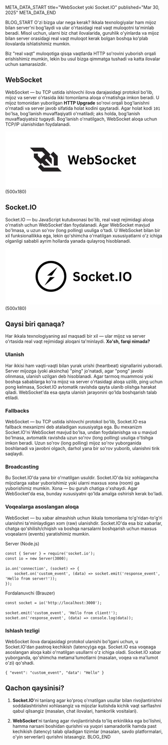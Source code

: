 META_DATA_START
title="WebSocket yoki Socket.IO"
published="Mar 30, 2025"
META_DATA_END

BLOG_START
O'zi bizga ular nega kerak? Ikkala texnologiyalar ham mijoz bilan server'ni bog'laydi va ular o'rtasidagi real vaqt muloqotni ta'minlab beradi. Misol uchun, ularni biz chat ilovalarida, guruhlik o'yinlarda va mijoz bilan server orasidagi real vaqt muloqot kerak bolgan boshqa ko'plab ilovalarda ishlatishimiz mumkin.

Biz "real vaqt" muloqotiga qisqa vaqtlarda HTTP so'rovini yuborish orqali erishishimiz mumkin, lekin bu usul bizga qimmatga tushadi va katta ilovalar uchun samarasizdir.

## WebSocket
WebSocket — bu TCP ustida ishlovchi ilova darajasidagi protokol bo'lib, mijoz va server o'rtasida ikki tomonlama aloqa o'rnatishga imkon beradi. U mijoz tomonidan yuborilgan **HTTP Upgrade** so'rovi orqali bog'lanishni o'rnatadi va server javob sifatida holat kodini qaytaradi. Agar holat kodi `101` bo'lsa, bog'lanish muvaffaqiyatli o'rnatiladi; aks holda, bog'lanish muvaffaqiyatsiz tugaydi. Bog'lanish o'rnatilgach, WebSocket aloqa uchun TCP/IP ulanishidan foydalanadi.

![WebSocket logo](https://raw.githubusercontent.com/akbarjorayev/blogs/refs/heads/main/blogs/websocket-vs-socket-io/photos/websocket-logo.webp)(500x180)

## Socket.IO
Socket.IO — bu JavaScript kutubxonasi bo'lib, real vaqt rejimidagi aloqa o'rnatish uchun WebSocket'dan foydalanadi. Agar WebSocket mavjud bo'lmasa, u uzun so'rov (long polling) usuliga o'tadi. U WebSocket bilan bir xil funksionallikka ega, lekin qo'shimcha o'rnatilgan xususiyatlarni o'z ichiga olganligi sababli ayrim hollarda yanada qulayroq hisoblanadi.

![Socket.IO logo](https://raw.githubusercontent.com/akbarjorayev/blogs/refs/heads/main/blogs/websocket-vs-socket-io/photos/socket-io-logo.webp)(500x180)

## Qaysi biri qanaqa?
Har ikkala texnologiyaning asl maqsadi bir xil — ular mijoz va server o'rtasida real vaqt rejimidagi aloqani ta'minlaydi. **Xo'sh, farqi nimada?**

### Ulanish
Har ikkisi ham vaqti-vaqti bilan yurak urishi (heartbeat) signallarini yuboradi. Server mijozga (yoki aksincha) "ping" jo'natadi, agar "pong" javobi olinmasa, ulanish uzilgan deb hisoblanadi. Agar tarmoq muammosi yoki boshqa sabablarga ko'ra mijoz va server o'rtasidagi aloqa uzilib, ping uchun pong kelmasa, Socket.IO avtomatik ravishda qayta ulanib olishga harakat qiladi. WebSocket'da esa qayta ulanish jarayonini qo'lda boshqarish talab etiladi.

### Fallbacks
WebSocket — bu TCP ustida ishlovchi protokol bo'lib, Socket.IO esa fallback mexanizmi deb ataladigan xususiyatga ega. Bu mexanizm Socket.IO'ni WebSocket mavjud bo'lsa, undan foydalanishga va u mavjud bo'lmasa, avtomatik ravishda uzun so'rov (long polling) usuliga o'tishga imkon beradi. Uzun so'rov (long polling) mijoz so'rov yuborganida boshlanadi va javobni olgach, darhol yana bir so'rov yuborib, ulanishni tirik saqlaydi.

### Broadcasting
Bu Socket.IO'da yana bir o'rnatilgan usuldir. Socket.IO'da biz xohlagancha mijozlarga xabar yuborishimiz yoki ularni maxsus xona (room) ga yuborishimiz mumkin. Xona — bu guruh chatiga o'xshaydi. Agar WebSocket'da esa, bunday xususiyatni qo'lda amalga oshirish kerak bo'ladi.

### Voqealarga asoslangan aloqa
WebSocket — bu xabar almashish uchun ikkala tomonlama to'g'ridan-to'g'ri ulanishni ta'minlaydigan xom (raw) ulanishdir. Socket.IO'da esa biz xabarlar, chatga qo'shilish/chiqish va boshqa narsalarni boshqarish uchun maxsus voqealarni (events) yaratishimiz mumkin.

Server (Node.js)
```
const { Server } = require('socket.io');
const io = new Server(3000);

io.on('connection', (socket) => {
    socket.on('custom_event', (data) => socket.emit('response_event', 'Hello from server!'));
});
```

Fordalanuvchi (Brauzer)
```
const socket = io('http://localhost:3000');

socket.emit('custom_event', 'Hello from client!');
socket.on('response_event', (data) => console.log(data));
```

### Ishlash tezligi
WebSocket ilova darajasidagi protokol ulanishi bo'lgani uchun, u Socket.IO'dan pastroq kechikish (latency)ga ega. Socket.IO esa voqeaga asoslangan aloqa kabi o'rnatilgan usullarni o'z ichiga oladi. Socket.IO xabar yuborganda, qo'shimcha metama'lumotlarni (masalan, voqea va ma'lumot o'zi) qo'shadi.

```
{ "event": "custom_event", "data": "Hello" }
```

## Qachon qaysinisi?
1. **Socket.IO**'ni tanlang agar ko'proq o'rnatilgan usullar bilan rivojlantirishni soddalashtirishni xohlasangiz va mijozlar kutishda kichik vaqt sarflashni qabul qilsangiz (masalan, chat ilovalari, hamkorlik vositalari).

2. **WebSocket**'ni tanlang agar rivojlantirishda to'liq erkinlikka ega bo'lishni, hamma narsani boshidan qurishni va yuqori samaradorlik hamda past kechikish (latency) talab qiladigan tizimlar (masalan, savdo platformalari, o'yin serverlari) qurishni istasangiz.
BLOG_END
